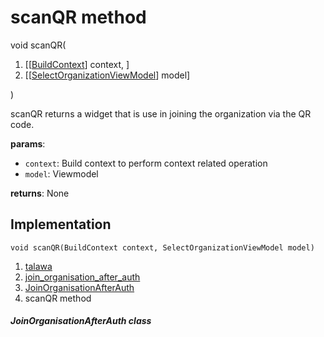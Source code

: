 
<div>

# scanQR method

</div>


void scanQR(

1.  [[[BuildContext](https://api.flutter.dev/flutter/widgets/BuildContext-class.md)]
    context, ]
2.  [[[SelectOrganizationViewModel](../../view_model_pre_auth_view_models_select_organization_view_model/SelectOrganizationViewModel-class.md)]
    model]

)



scanQR returns a widget that is use in joining the organization via the
QR code.

**params**:

-   `context`: Build context to perform context related operation
-   `model`: Viewmodel

**returns**: None



## Implementation

``` language-dart
void scanQR(BuildContext context, SelectOrganizationViewModel model) 
```







1.  [talawa](../../index.md)
2.  [join_organisation_after_auth](../../views_after_auth_screens_join_org_after_auth_join_organisation_after_auth/)
3.  [JoinOrganisationAfterAuth](../../views_after_auth_screens_join_org_after_auth_join_organisation_after_auth/JoinOrganisationAfterAuth-class.md)
4.  scanQR method

##### JoinOrganisationAfterAuth class







